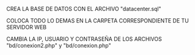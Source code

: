 CREA LA BASE DE DATOS CON EL ARCHIVO "datacenter.sql"

COLOCA TODO LO DEMAS EN LA CARPETA CORRESPONDIENTE DE TU SERVIDOR WEB

CAMBIA LA IP, USUARIO Y CONTRASEÑA DE LOS ARCHIVOS "bd/conexion2.php" y "bd/conexion.php"